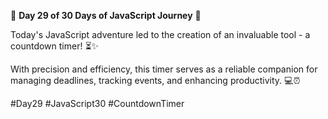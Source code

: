 🚀 **Day 29 of 30 Days of JavaScript Journey** 🚀

Today's JavaScript adventure led to the creation of an invaluable tool - a countdown timer! ⏳✨

With precision and efficiency, this timer serves as a reliable companion for managing deadlines, tracking events, and enhancing productivity. 💻⏰

#Day29 #JavaScript30 #CountdownTimer